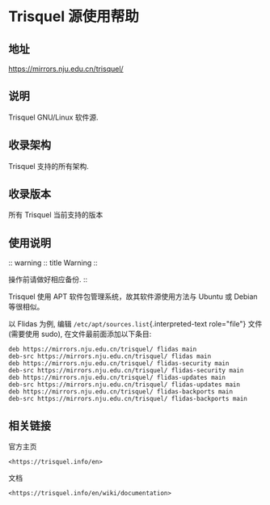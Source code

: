 # Trisquel 源使用帮助

## 地址

<https://mirrors.nju.edu.cn/trisquel/>

## 说明

Trisquel GNU/Linux 软件源.

## 收录架构

Trisquel 支持的所有架构.

## 收录版本

所有 Trisquel 当前支持的版本

## 使用说明

 :: warning
 :: title
Warning
 ::

操作前请做好相应备份.
 ::

Trisquel 使用 APT 软件包管理系统，故其软件源使用方法与 Ubuntu 或 Debian
等很相似。

以 Flidas 为例, 编辑 `/etc/apt/sources.list`{.interpreted-text
role="file"} 文件 (需要使用 sudo), 在文件最前面添加以下条目:

    deb https://mirrors.nju.edu.cn/trisquel/ flidas main
    deb-src https://mirrors.nju.edu.cn/trisquel/ flidas main
    deb https://mirrors.nju.edu.cn/trisquel/ flidas-security main
    deb-src https://mirrors.nju.edu.cn/trisquel/ flidas-security main
    deb https://mirrors.nju.edu.cn/trisquel/ flidas-updates main
    deb-src https://mirrors.nju.edu.cn/trisquel/ flidas-updates main
    deb https://mirrors.nju.edu.cn/trisquel/ flidas-backports main
    deb-src https://mirrors.nju.edu.cn/trisquel/ flidas-backports main

## 相关链接

官方主页

    <https://trisquel.info/en>

文档

    <https://trisquel.info/en/wiki/documentation>
